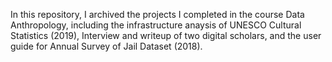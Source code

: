 In this repository, I archived the projects I completed in the course Data Anthropology, including the infrastructure anaysis of UNESCO Cultural Statistics (2019), Interview and writeup of two digital scholars, and the user guide for Annual Survey of Jail Dataset (2018). 
